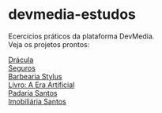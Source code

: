 # devmedia-estudos
 Ecercícios práticos da plataforma DevMedia.<br>
 Veja os projetos prontos:

<a href="https://victorfreireavfs.github.io/devmedia-estudos/projetos/projeto003/" target="_blank">Drácula</a><br>
<a href="https://victorfreireavfs.github.io/devmedia-estudos/projetos/projeto004/" target="_blank">Seguros</a><br>
<a href="https://victorfreireavfs.github.io/devmedia-estudos/projetos/projeto005/" target="_blank">Barbearia Stylus</a><br>
<a href="https://victorfreireavfs.github.io/devmedia-estudos/projetos/projeto006/" target="_blank">Livro: A Era Artificial</a><br>
<a href="https://victorfreireavfs.github.io/devmedia-estudos/projetos/projeto007/" target="_blank">Padaria Santos</a><br>
<a href="https://victorfreireavfs.github.io/devmedia-estudos/projetos/projeto008/" target="_blank">Imobiliária Santos</a><br>
